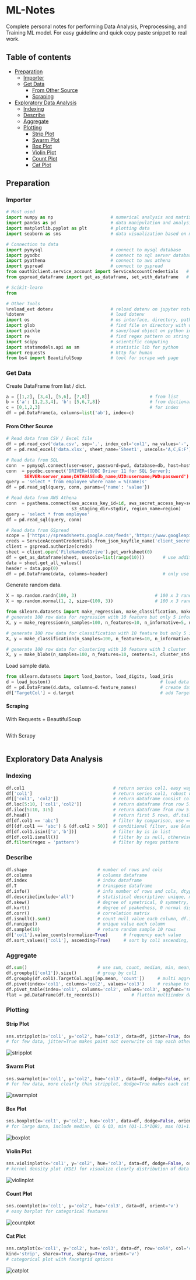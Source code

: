 # ML-Notes
Complete personal notes for performing Data Analysis, Preprocessing, and Training ML model. For easy guideline and quick copy paste snippet to real work.
## Table of contents
- [Preparation](#Preparation)
	- [Importer](#Importer)
	- [Get Data](#Get-Data)
		- [From Other Source](#From-Other-Source)
		- [Scraping](#Scraping)
- [Exploratory Data Analysis](#Exploratory-Data-Analysis)
	- [Indexing](#Indexing)
	- [Describe](#Describe)
	- [Aggregate](#Aggregate)
	- [Plotting](#Plotting)
		- [Strip Plot](#Strip-Plot)
		- [Swarm Plot](#Swarm-Plot)
		- [Box Plot](#Box-Plot)
		- [Violin Plot](#Violin-Plot)
		- [Count Plot](#Count-Plot)
		- [Cat Plot](#Cat-Plot)


## Preparation
### Importer
```python
# Most used
import numpy as np                      # numerical analysis and matrix computation 
import pandas as pd                     # data manipulation and analysis on tabular data
import matplotlib.pyplot as plt         # plotting data
import seaborn as sns                   # data visualization based on matplotlib

# Connection to data
import pymysql                          # connect to mysql database
import pyodbc                           # connect to sql server database
import pyathena                         # connect to aws athena
import gspread                          # connect to gspread
from oauth2client.service_account import ServiceAccountCredentials   # google auth
from gspread_dataframe import get_as_dataframe, set_with_dataframe   # library i/o directly from df

# Scikit-learn
from

# Other Tools
%reload_ext dotenv                      # reload dotenv on jupyter notebook
%dotenv                                 # load dotenv
import os                               # os interface, directory, path
import glob                             # find file on directory with wildcard
import pickle                           # save/load object on python into/from binary file
import re                               # find regex pattern on string
import scipy                            # scientific computing
import statsmodels.api as sm            # statistic lib for python
import requests                         # http for human
from bs4 import BeautifulSoup           # tool for scrape web page
```
### Get Data
Create DataFrame from list / dict.
```python
a = [[1,2], [3,4], [5,6], [7,8]]                       # from list
b = {'a': [1,2,3,4], 'b': [5,6,7,8]}                   # from dictionary
c = [0,1,2,3]                                          # for index
df = pd.DataFrame(a, columns=list('ab'), index=c)
```
#### From Other Source
```python
# Read data from CSV / Excel file
df = pd.read_csv('data.csv', sep=',', index_col='col1', na_values='-', parse_dates=True)
df = pd.read_excel('data.xlsx', sheet_name='Sheet1', usecols='A,C,E:F')

# Read data from SQL
conn  = pymysql.connect(user=user, password=pwd, database=db, host=host)       # mysql
conn  = pyodbc.connect('DRIVER={ODBC Driver 11 for SQL Server};
       SERVER=server_name;DATABASE=db_name;UID=username;PWD=password')         # sql server
query = 'select * from employee where name = %(name)s'
df = pd.read_sql(query, conn, params={'name': 'value'})

# Read data from AWS Athena
conn  = pyathena.connect(aws_access_key_id=id, aws_secret_access_key=secret, 
                         s3_staging_dir=stgdir, region_name=region)
query = 'select * from employee'
df = pd.read_sql(query, conn)

# Read data from GSpread
scope = ['https://spreadsheets.google.com/feeds','https://www.googleapis.com/auth/drive']
creds = ServiceAccountCredentials.from_json_keyfile_name('client_secret.json', scope)
client = gspread.authorize(creds)
sheet = client.open('FileNameOnGDrive').get_worksheet(0)
df = get_as_dataframe(sheet, usecols=list(range(10)))       # use additional gspread_dataframe lib
data = sheet.get_all_values()
header = data.pop(0)
df = pd.DataFrame(data, columns=header)                     # only use gspread
```
Generate random data.
```python
X = np.random.randn(100, 3)                              # 100 x 3 random std normal dist array
X = np.random.normal(1, 2, size=(100, 3))                # 100 x 3 random normal with mean 1 and stddev 2

from sklearn.datasets import make_regression, make_classification, make_blobs
# generate 100 row data for regression with 10 feature but only 5 informative
X, y = make_regression(n_samples=100, n_features=10, n_informative=5, noise=0.0, random_state=42)

# generate 100 row data for classification with 10 feature but only 5 informative with 3 classes
X, y = make_classification(n_samples=100, n_features=10, n_informative=5, n_classes=3, random_state=42)

# generate 100 row data for clustering with 10 feature with 3 cluster
X, y = make_blobs(n_samples=100, n_features=10, centers=3, cluster_std=1.0, random_state=42)
```
Load sample data.
```python
from sklearn.datasets import load_boston, load_digits, load_iris
d = load_boston()                                          # load data dict 'like' of numpy.ndarray
df = pd.DataFrame(d.data, columns=d.feature_names)         # create dataframe with column name
df['TargetCol'] = d.target                                 # add TargetCol column
```
#### Scraping
With Requests + BeautifulSoup
```python

```
With Scrapy
```python

```
## Exploratory Data Analysis
### Indexing
```python
df.col1                                  # return series col1, easy way
df['col1']                               # return series col1, robust way
df[['col1', 'col2']]                     # return dataframe consist col1 and col2
df.loc[5:10, ['col1','col2']]            # return dataframe from row 5:10 column col1 and col2
df.iloc[5:10, 3:5]                       # return dataframe from row 5:10 column 3:5
df.head()                                # return first 5 rows, df.tail() return last 5 rows
df[df.col1 == 'abc']                     # filter by comparison, use ==, !=, >, <, >=, <=
df[(df.col1 == 'abc') & (df.col2 > 50)]  # conditional filter, use &(and), |(or), ~(not), ^(xor), .any(), .all()
df[df.col1.isin(['a','b'])]              # filter by is in list
df[df.col1.isnull()]                     # filter by is null, otherwise use .notnull()
df.filter(regex = 'pattern')             # filter by regex pattern
```
### Describe
```python
df.shape                           # number of rows and cols
df.columns                         # columns dataframe
df.index                           # index dataframe
df.T                               # transpose dataframe
df.info()                          # info number of rows and cols, dtype each col, memory size
df.describe(include='all')         # statistical descriptive: unique, mean, std, min, max, quartile
df.skew()                          # degree of symetrical, 0 symmetry, + righthand longer, - lefthand longer
df.kurt()                          # degree of peakedness, 0 normal dist, + too peaked, - almost flat
df.corr()                          # correlation matrix
df.isnull().sum()                  # count null value each column, df.isnull() = df.isna()
df.nunique()                       # unique value each column
df.sample(10)                      # return random sample 10 rows
df['col1'].value_counts(normalize=True)      # frequency each value
df.sort_values(['col1'], ascending=True)     # sort by col1 ascending, .sort_index() for index
```
### Aggregate
```python
df.sum()                           # use sum, count, median, min, mean, var, std, nunique, quantile([0.25,0.75])
df.groupby(['col1']).size()        # group by col1
df.groupby(df.col1).TargetCol.agg([np.mean, 'count'])     # multi aggregate function on group by
df.pivot(index='col1', columns='col2', values='col3')     # reshape to pivot, error when duplicate
df.pivot_table(index='col1', columns='col2', values='col3', aggfunc='sum')     # pivot table, like excel
flat = pd.DataFrame(df.to_records())            # flatten multiindex dataframe
```
### Plotting
#### Strip Plot
```python
sns.stripplot(x='col1', y='col2', hue='col3', data=df, jitter=True, dodge=False, orient='v')
# for few data, jitter=True makes point not overwrite on top each other
```
![stripplot](https://seaborn.pydata.org/_images/seaborn-stripplot-4.png)
#### Swarm Plot
```python
sns.swarmplot(x='col1', y='col2', hue='col3', data=df, dodge=False, orient='v')
# for few data, more clearly than stripplot, dodge=True makes each cat in hue separable
```
![swarmplot](https://seaborn.pydata.org/_images/seaborn-swarmplot-4.png)
#### Box Plot
```python
sns.boxplot(x='col1', y='col2', hue='col3', data=df, dodge=False, orient='v')
# for large data, include median, Q1 & Q3, min (Q1-1.5*IQR), max (Q1+1.5*IQR) and outliers
```
![boxplot](https://seaborn.pydata.org/_images/seaborn-boxplot-2.png)
#### Violin Plot
```python
sns.violinplot(x='col1', y='col2', hue='col3', data=df, dodge=False, orient='v')
# kernel density plot (KDE) for visualize clearly distribution of data
```
![violinplot](https://seaborn.pydata.org/_images/seaborn-violinplot-4.png)
#### Count Plot
```python
sns.countplot(x='col1', y='col2', hue='col3', data=df, orient='v')
# easy barplot for categorical features
```
![countplot](https://seaborn.pydata.org/_images/seaborn-countplot-2.png)
#### Cat Plot
```python
sns.catplot(x='col1', y='col2', hue='col3', data=df, row='col4', col='col5', col_wrap=0, 
kind='strip', sharex=True, sharey=True, orient='v')
# categorical plot with facetgrid options 
```
![catplot](https://seaborn.pydata.org/_images/seaborn-catplot-5.png)
<!--stackedit_data:
eyJoaXN0b3J5IjpbLTE1NzU2MjYwMTAsLTE1Nzg5MTE1OTcsLT
E2ODU0MTA4NjQsLTQzMzM4NDAzMiw4NTcwMzgyNTMsLTcwODIw
NTU2MCwxOTI5MjIzMzQ2LDE3ODE2OTk1MjQsODc4MTE0MzI5LC
0xODQwMzM2OTcsMTYwODg2Mzg2OSwxMzY1NjQxNTY5LDEzMDk2
MzYwMTEsLTIwODkwMTA0NzIsMTI3ODA2NDYxOF19
-->